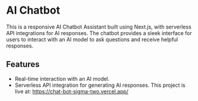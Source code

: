 # AI Chatbot 
This is a responsive AI Chatbot Assistant built using Next.js, with serverless API integrations for AI responses. The chatbot provides a sleek interface for users to interact with an AI model to ask questions and receive helpful responses.
## Features
- Real-time interaction with an AI model.
- Serverless API integration for generating AI responses.
This project is live at: https://chat-bot-sigma-two.vercel.app/
